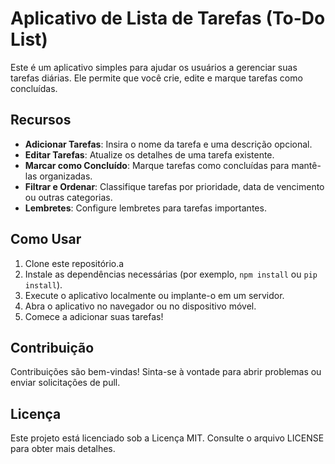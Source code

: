 # Aplicativo de Lista de Tarefas (To-Do List)

Este é um aplicativo simples para ajudar os usuários a gerenciar suas tarefas diárias. Ele permite que você crie, edite e marque tarefas como concluídas.

## Recursos

- **Adicionar Tarefas**: Insira o nome da tarefa e uma descrição opcional.
- **Editar Tarefas**: Atualize os detalhes de uma tarefa existente.
- **Marcar como Concluído**: Marque tarefas como concluídas para mantê-las organizadas.
- **Filtrar e Ordenar**: Classifique tarefas por prioridade, data de vencimento ou outras categorias.
- **Lembretes**: Configure lembretes para tarefas importantes.

## Como Usar

1. Clone este repositório.a
2. Instale as dependências necessárias (por exemplo, `npm install` ou `pip install`).
3. Execute o aplicativo localmente ou implante-o em um servidor.
4. Abra o aplicativo no navegador ou no dispositivo móvel.
5. Comece a adicionar suas tarefas!

## Contribuição

Contribuições são bem-vindas! Sinta-se à vontade para abrir problemas ou enviar solicitações de pull.

## Licença

Este projeto está licenciado sob a Licença MIT. Consulte o arquivo LICENSE para obter mais detalhes.
